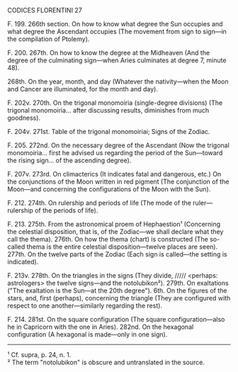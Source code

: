 CODICES FLORENTINI 27

F. 199. 266th section. On how to know what degree the Sun occupies and what degree the Ascendant occupies (The movement from sign to sign—in the compilation of Ptolemy).

F. 200. 267th. On how to know the degree at the Midheaven (And the degree of the culminating sign—when Aries culminates at degree 7, minute 48).

268th. On the year, month, and day (Whatever the nativity—when the Moon and Cancer are illuminated, for the month and day).

F. 202v. 270th. On the trigonal monomoiria (single-degree divisions) (The trigonal monomoiria... after discussing results, diminishes from much goodness).

F. 204v. 271st. Table of the trigonal monomoiriai; Signs of the Zodiac.

F. 205. 272nd. On the necessary degree of the Ascendant (Now the trigonal monomoiria... first he advised us regarding the period of the Sun—toward the rising sign... of the ascending degree).

F. 207v. 273rd. On climacterics (It indicates fatal and dangerous, etc.)
On the conjunctions of the Moon written in red pigment (The conjunction of the Moon—and concerning the configurations of the Moon with the Sun).

F. 212. 274th. On rulership and periods of life (The mode of the ruler—rulership of the periods of life).

F. 213. 275th. From the astronomical proem of Hephaestion¹ (Concerning the celestial disposition, that is, of the Zodiac—we shall declare what they call the thema).
276th. On how the thema (chart) is constructed (The so-called thema is the entire celestial disposition—twelve places are seen).
277th. On the twelve parts of the Zodiac (Each sign is called—the setting is indicated).

F. 213v. 278th. On the triangles in the signs (They divide, ///// <perhaps: astrologers> the twelve signs—and the notolubikon²).
279th. On exaltations ("The exaltation is the Sun—at the 20th degree").
6th. On the figures of the stars, and, first (perhaps), concerning the triangle (They are configured with respect to one another—similarly regarding the rest).

F. 214. 281st. On the square configuration (The square configuration—also he in Capricorn with the one in Aries).
282nd. On the hexagonal configuration (A hexagonal is made—only in one sign).

________________  
¹ Cf. supra, p. 24, n. 1.  
² The term "notolubikon" is obscure and untranslated in the source.